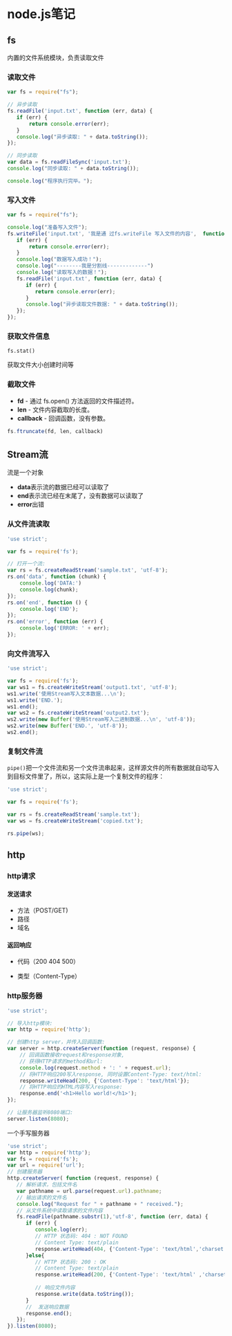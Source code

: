 # node.js笔记

## fs

内置的文件系统模块，负责读取文件

### 读取文件

```javascript
var fs = require("fs");

// 异步读取
fs.readFile('input.txt', function (err, data) {
   if (err) {
       return console.error(err);
   }
   console.log("异步读取: " + data.toString());
});

// 同步读取
var data = fs.readFileSync('input.txt');
console.log("同步读取: " + data.toString());

console.log("程序执行完毕。");
```

### 写入文件

```javascript
var fs = require("fs");

console.log("准备写入文件");
fs.writeFile('input.txt', '我是通 过fs.writeFile 写入文件的内容',  function(err) {
   if (err) {
       return console.error(err);
   }
   console.log("数据写入成功！");
   console.log("--------我是分割线-------------")
   console.log("读取写入的数据！");
   fs.readFile('input.txt', function (err, data) {
      if (err) {
         return console.error(err);
      }
      console.log("异步读取文件数据: " + data.toString());
   });
});
```

### 获取文件信息

``fs.stat()``

获取文件大小创建时间等

### 截取文件

- **fd** - 通过 fs.open() 方法返回的文件描述符。
- **len** - 文件内容截取的长度。
- **callback** - 回调函数，没有参数。

```javascript
fs.ftruncate(fd, len, callback)
```



## Stream流

流是一个对象

- **data**表示流的数据已经可以读取了
- **end**表示流已经在末尾了，没有数据可以读取了
- **error**出错

### 从文件流读取

```javascript
'use strict';

var fs = require('fs');

// 打开一个流:
var rs = fs.createReadStream('sample.txt', 'utf-8');
rs.on('data', function (chunk) {
    console.log('DATA:')
    console.log(chunk);
});
rs.on('end', function () {
    console.log('END');
});
rs.on('error', function (err) {
    console.log('ERROR: ' + err);
});
```

### 向文件流写入

```javascript
'use strict';

var fs = require('fs');
var ws1 = fs.createWriteStream('output1.txt', 'utf-8');
ws1.write('使用Stream写入文本数据...\n');
ws1.write('END.');
ws1.end();
var ws2 = fs.createWriteStream('output2.txt');
ws2.write(new Buffer('使用Stream写入二进制数据...\n', 'utf-8'));
ws2.write(new Buffer('END.', 'utf-8'));
ws2.end();
```

### 复制文件流

``pipe()``把一个文件流和另一个文件流串起来，这样源文件的所有数据就自动写入到目标文件里了，所以，这实际上是一个复制文件的程序：

```javascript
'use strict';

var fs = require('fs');

var rs = fs.createReadStream('sample.txt');
var ws = fs.createWriteStream('copied.txt');

rs.pipe(ws);
```





## http

### http请求

#### 发送请求

- 方法（POST/GET)
- 路径
- 域名

#### 返回响应

- 代码（200 404 500）

- 类型（Content-Type）

### http服务器

```javascript
'use strict';

// 导入http模块:
var http = require('http');

// 创建http server，并传入回调函数:
var server = http.createServer(function (request, response) {
    // 回调函数接收request和response对象,
    // 获得HTTP请求的method和url:
    console.log(request.method + ': ' + request.url);
    // 将HTTP响应200写入response, 同时设置Content-Type: text/html:
    response.writeHead(200, {'Content-Type': 'text/html'});
    // 将HTTP响应的HTML内容写入response:
    response.end('<h1>Hello world!</h1>');
});

// 让服务器监听8080端口:
server.listen(8080);
```



一个手写服务器

```javascript
'use strict';
var http = require('http');
var fs = require('fs');
var url = require('url');
// 创建服务器
http.createServer( function (request, response) {  
   // 解析请求，包括文件名
   var pathname = url.parse(request.url).pathname;
   // 输出请求的文件名
   console.log("Request for " + pathname + " received.");
   // 从文件系统中读取请求的文件内容
   fs.readFile(pathname.substr(1),'utf-8', function (err, data) {
​      if (err) {
​         console.log(err);
​         // HTTP 状态码: 404 : NOT FOUND
​         // Content Type: text/plain
​         response.writeHead(404, {'Content-Type': 'text/html','charset':'utf-8'});
​      }else{             
​         // HTTP 状态码: 200 : OK
​         // Content Type: text/plain
​         response.writeHead(200, {'Content-Type': 'text/html' ,'charset':'utf-8'});    
​     
​         // 响应文件内容
​         response.write(data.toString());        
​      }
​      //  发送响应数据
​      response.end();
   });  
}).listen(8080);
```




